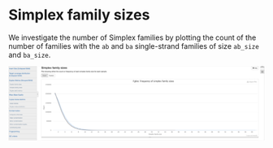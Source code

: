 # Simplex family sizes

We investigate the number of Simplex families by plotting the count of the number of families with the `ab` and `ba` single-strand families of size `ab_size` and `ba_size`.

![](<../../../.gitbook/assets/iScreen Shoter - 2022-07-21 124958.416.png>)
